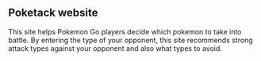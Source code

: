 ## Poketack website
This site helps Pokemon Go players decide which pokemon to take into battle. By entering the type of your opponent, this site recommends strong attack types against your opponent and also what types to avoid.
